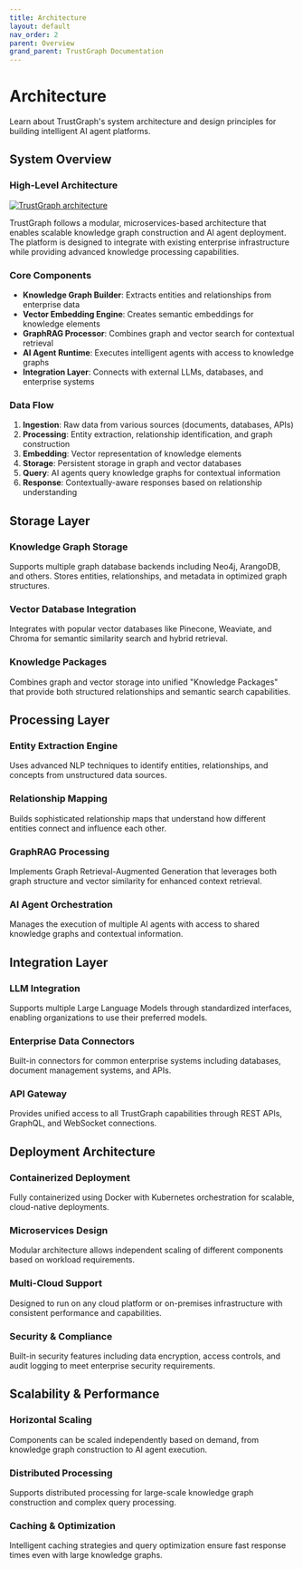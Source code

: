 ```yaml
---
title: Architecture
layout: default
nav_order: 2
parent: Overview
grand_parent: TrustGraph Documentation
---
```


# Architecture

Learn about TrustGraph's system architecture and design principles for building intelligent AI agent platforms.

## System Overview

### High-Level Architecture

<a href="TG-platform-diagram.svg">
  <img src="TG-platform-diagram.svg" alt="TrustGraph architecture">
</a>

TrustGraph follows a modular, microservices-based architecture that enables scalable knowledge graph construction and AI agent deployment. The platform is designed to integrate with existing enterprise infrastructure while providing advanced knowledge processing capabilities.

### Core Components
- **Knowledge Graph Builder**: Extracts entities and relationships from enterprise data
- **Vector Embedding Engine**: Creates semantic embeddings for knowledge elements
- **GraphRAG Processor**: Combines graph and vector search for contextual retrieval
- **AI Agent Runtime**: Executes intelligent agents with access to knowledge graphs
- **Integration Layer**: Connects with external LLMs, databases, and enterprise systems

### Data Flow
1. **Ingestion**: Raw data from various sources (documents, databases, APIs)
2. **Processing**: Entity extraction, relationship identification, and graph construction
3. **Embedding**: Vector representation of knowledge elements
4. **Storage**: Persistent storage in graph and vector databases
5. **Query**: AI agents query knowledge graphs for contextual information
6. **Response**: Contextually-aware responses based on relationship understanding

## Storage Layer

### Knowledge Graph Storage
Supports multiple graph database backends including Neo4j, ArangoDB, and others. Stores entities, relationships, and metadata in optimized graph structures.

### Vector Database Integration
Integrates with popular vector databases like Pinecone, Weaviate, and Chroma for semantic similarity search and hybrid retrieval.

### Knowledge Packages
Combines graph and vector storage into unified "Knowledge Packages" that provide both structured relationships and semantic search capabilities.

## Processing Layer

### Entity Extraction Engine
Uses advanced NLP techniques to identify entities, relationships, and concepts from unstructured data sources.

### Relationship Mapping
Builds sophisticated relationship maps that understand how different entities connect and influence each other.

### GraphRAG Processing
Implements Graph Retrieval-Augmented Generation that leverages both graph structure and vector similarity for enhanced context retrieval.

### AI Agent Orchestration
Manages the execution of multiple AI agents with access to shared knowledge graphs and contextual information.

## Integration Layer

### LLM Integration
Supports multiple Large Language Models through standardized interfaces, enabling organizations to use their preferred models.

### Enterprise Data Connectors
Built-in connectors for common enterprise systems including databases, document management systems, and APIs.

### API Gateway
Provides unified access to all TrustGraph capabilities through REST APIs, GraphQL, and WebSocket connections.

## Deployment Architecture

### Containerized Deployment
Fully containerized using Docker with Kubernetes orchestration for scalable, cloud-native deployments.

### Microservices Design
Modular architecture allows independent scaling of different components based on workload requirements.

### Multi-Cloud Support
Designed to run on any cloud platform or on-premises infrastructure with consistent performance and capabilities.

### Security & Compliance
Built-in security features including data encryption, access controls, and audit logging to meet enterprise security requirements.

## Scalability & Performance

### Horizontal Scaling
Components can be scaled independently based on demand, from knowledge graph construction to AI agent execution.

### Distributed Processing
Supports distributed processing for large-scale knowledge graph construction and complex query processing.

### Caching & Optimization
Intelligent caching strategies and query optimization ensure fast response times even with large knowledge graphs.
